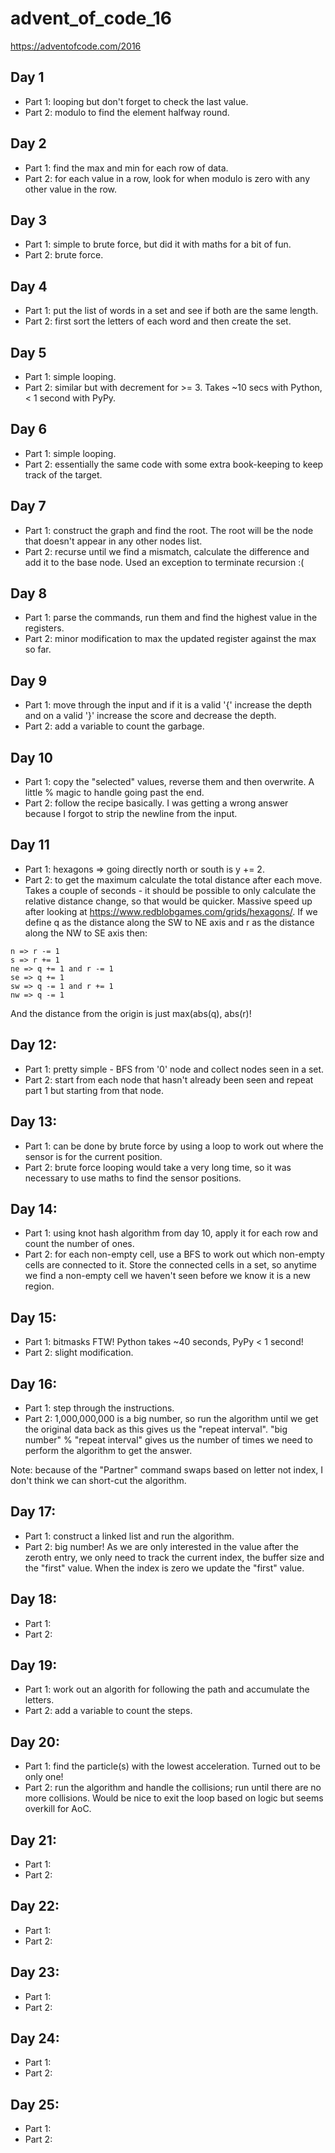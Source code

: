 # advent_of_code_16
https://adventofcode.com/2016

## Day 1
- Part 1: looping but don't forget to check the last value.
- Part 2: modulo to find the element halfway round.

## Day 2
- Part 1: find the max and min for each row of data.
- Part 2: for each value in a row, look for when modulo is zero with any other value in the row.

## Day 3
- Part 1: simple to brute force, but did it with maths for a bit of fun.
- Part 2: brute force.

## Day 4
- Part 1: put the list of words in a set and see if both are the same length.
- Part 2: first sort the letters of each word and then create the set.

## Day 5
- Part 1: simple looping.
- Part 2: similar but with decrement for >= 3. Takes ~10 secs with Python, < 1 second with PyPy.

## Day 6
- Part 1: simple looping.
- Part 2: essentially the same code with some extra book-keeping to keep track of the target.

## Day 7
- Part 1: construct the graph and find the root. The root will be the node that doesn't appear in any other nodes list.
- Part 2: recurse until we find a mismatch, calculate the difference and add it to the base node. Used an exception to
terminate recursion :(

## Day 8
- Part 1: parse the commands, run them and find the highest value in the registers.
- Part 2: minor modification to max the updated register against the max so far.

## Day 9
- Part 1: move through the input and if it is a valid '{' increase the depth and on a valid '}' increase the score and
decrease the depth.
- Part 2: add a variable to count the garbage.

## Day 10
- Part 1: copy the "selected" values, reverse them and then overwrite. A little % magic to handle going past the end.
- Part 2: follow the recipe basically. I was getting a wrong answer because I forgot to strip the newline from the input.

## Day 11
- Part 1: hexagons => going directly north or south is y += 2.
- Part 2: to get the maximum calculate the total distance after each move. Takes a couple of seconds - it should be
possible to only calculate the relative distance change, so that would be quicker.
Massive speed up after looking at https://www.redblobgames.com/grids/hexagons/.
If we define q as the distance along the SW to NE axis and r as the distance along the NW to SE axis then:
```
n => r -= 1
s => r += 1
ne => q += 1 and r -= 1
se => q += 1
sw => q -= 1 and r += 1
nw => q -= 1
```
And the distance from the origin is just max(abs(q), abs(r)!


## Day 12:
- Part 1: pretty simple - BFS from '0' node and collect nodes seen in a set.
- Part 2: start from each node that hasn't already been seen and repeat part 1 but starting from that node.

## Day 13:
- Part 1: can be done by brute force by using a loop to work out where the sensor is for the current position.
- Part 2: brute force looping would take a very long time, so it was necessary to use maths to find the sensor positions.

## Day 14:
- Part 1: using knot hash algorithm from day 10, apply it for each row and count the number of ones.
- Part 2: for each non-empty cell, use a BFS to work out which non-empty cells are connected to it. Store the connected
cells  in a set, so anytime we find a non-empty cell we haven't seen before we know it is a new region.

## Day 15:
- Part 1: bitmasks FTW! Python takes ~40 seconds, PyPy < 1 second!
- Part 2: slight modification.

## Day 16:
- Part 1: step through the instructions.
- Part 2: 1,000,000,000 is a big number, so run the algorithm until we get the original data back as this gives us the
"repeat interval". "big number" % "repeat interval" gives us the number of times we need to perform the algorithm to get
the answer.

Note: because of the "Partner" command swaps based on letter not index, I don't think we can short-cut the algorithm.

## Day 17:
- Part 1: construct a linked list and run the algorithm.
- Part 2: big number! As we are only interested in the value after the zeroth entry, we only need to track the current
index, the buffer size and the "first" value. When the index is zero we update the "first" value.

## Day 18:
- Part 1:
- Part 2:

## Day 19:
- Part 1: work out an algorith for following the path and accumulate the letters.
- Part 2: add a variable to count the steps.

## Day 20:
- Part 1: find the particle(s) with the lowest acceleration. Turned out to be only one!
- Part 2: run the algorithm and handle the collisions; run until there are no more collisions.
Would be nice to exit the loop based on logic but seems overkill for AoC.

## Day 21:
- Part 1:
- Part 2:

## Day 22:
- Part 1:
- Part 2:

## Day 23:
- Part 1:
- Part 2:

## Day 24:
- Part 1:
- Part 2:

## Day 25:
- Part 1:
- Part 2:
